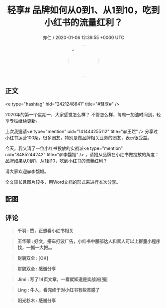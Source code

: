 <h1 align="center">轻享# 品牌如何从0到1、从1到10，吃到小红书的流量红利？</h1>
<p align="center">
    <a>亦仁 / 2020-01-06 12:39:55 &#43;0000 UTC</a>
</p>

<div align="center">
    <img src="https://images.zsxq.com/Fn3NQqCN8nuGF86yZPXSbEsl0mb3?e=1590940799&amp;token=kIxbL07-8jAj8w1n4s9zv64FuZZNEATmlU_Vm6zD:pfbNc8W3hS0oYG_hyXXh_rHMHuc=" width="100" height="100" style="border:1px solid;border-radius:50%; color:#ffffff"/>
</div>

## 正文

<div>
&lt;e type=&#34;hashtag&#34; hid=&#34;2421248841&#34; title=&#34;#轻享#&#34; /&gt; 

2020年的第一个星期一，大家感觉怎么样？ 不管怎么样，每周一加油时间到，轻享专栏继续更新。

上次我邀请&lt;e type=&#34;mention&#34; uid=&#34;141444255112&#34; title=&#34;@王煜&#34; /&gt;  分享过小红书运营100条，很多圈友，特别是做品牌相关业务的圈友，表示很受益。

今天，我又请了一位小红书投放的实战派&lt;e type=&#34;mention&#34; uid=&#34;8485244242&#34; title=&#34;@李馥旭&#34; /&gt;  ，请她从品牌在小红书做投放的角度：品牌如果从0到1、从1到10，吃到小红书的流量红利？

请大家欢迎@李馥旭。

全文较长且图片较多，用Word文档的形式来进行本次分享。
</div>

## 配图
<div class="image" align="center">

</div>

## 评论

<div align="left">
<div>

<blockquote >
<span> <strong>千羽 : 赞，正想看小红书相关 </strong></span>
</blockquote>

<blockquote >
<span> <strong>王华荣 : 好文，搭车打波广告，小红书中腰部达人和素人可以上群量小程序找，一抓一大把。。 </strong></span>
</blockquote>

<blockquote >
<span> <strong>财貌双全 : [OK] </strong></span>
</blockquote>

<blockquote >
<span> <strong>财貌双全 : 感谢分享 </strong></span>
</blockquote>

<blockquote >
<span> <strong>Jimi : 写了14页文章，一看就知道是实战派[强] </strong></span>
</blockquote>

<blockquote >
<span> <strong>Ling : 牛人，看完终于对小红书有些灵感了 </strong></span>
</blockquote>

<blockquote >
<span> <strong>阳光杉木 : 感谢分享 </strong></span>
</blockquote>

</div>
</div>